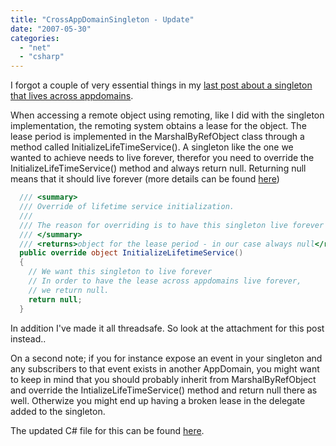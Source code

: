 ```yaml
---
title: "CrossAppDomainSingleton - Update"
date: "2007-05-30"
categories: 
  - "net"
  - "csharp"
---
```


I forgot a couple of very essential things in my [last post about a singleton that lives across appdomains](/2007/05/18/cross-appdomain-singleton/).

When accessing a remote object using remoting, like I did with the singleton implementation, the remoting system obtains a lease for the object. The lease period is implemented in the MarshalByRefObject class through a method called InitializeLifeTimeService(). A singleton like the one we wanted to achieve needs to live forever, therefor you need to override the InitializeLifeTimeService() method and always return null. Returning null means that it should live forever (more details can be found [here](http://msdn.microsoft.com/msdnmag/issues/03/12/LeaseManager/default.aspx))

```csharp
  /// <summary>
  /// Override of lifetime service initialization.
  /// 
  /// The reason for overriding is to have this singleton live forever
  /// </summary>
  /// <returns>object for the lease period - in our case always null</returns>
  public override object InitializeLifetimeService()
  {
    // We want this singleton to live forever
    // In order to have the lease across appdomains live forever,
    // we return null.
    return null;
  }
```

In addition I've made it all threadsafe. So look at the attachment for this post instead..

On a second note; if you for instance expose an event in your singleton and any subscribers to that event exists in another AppDomain, you might want to keep in mind that you should probably inherit from MarshalByRefObject and override the IntializeLifeTimeService() method and return null there as well. Otherwize you might end up having a broken lease in the delegate added to the singleton.

The updated C# file for this can be found [here](http://localhost:8080/wp-content/2014/10/crossappdomainsingleton_improved1.zip).
